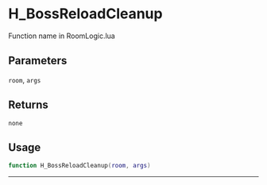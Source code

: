 # H_BossReloadCleanup
Function name in RoomLogic.lua
## Parameters
`room`, `args`
## Returns
`none`
## Usage
```lua
function H_BossReloadCleanup(room, args)
```
---
